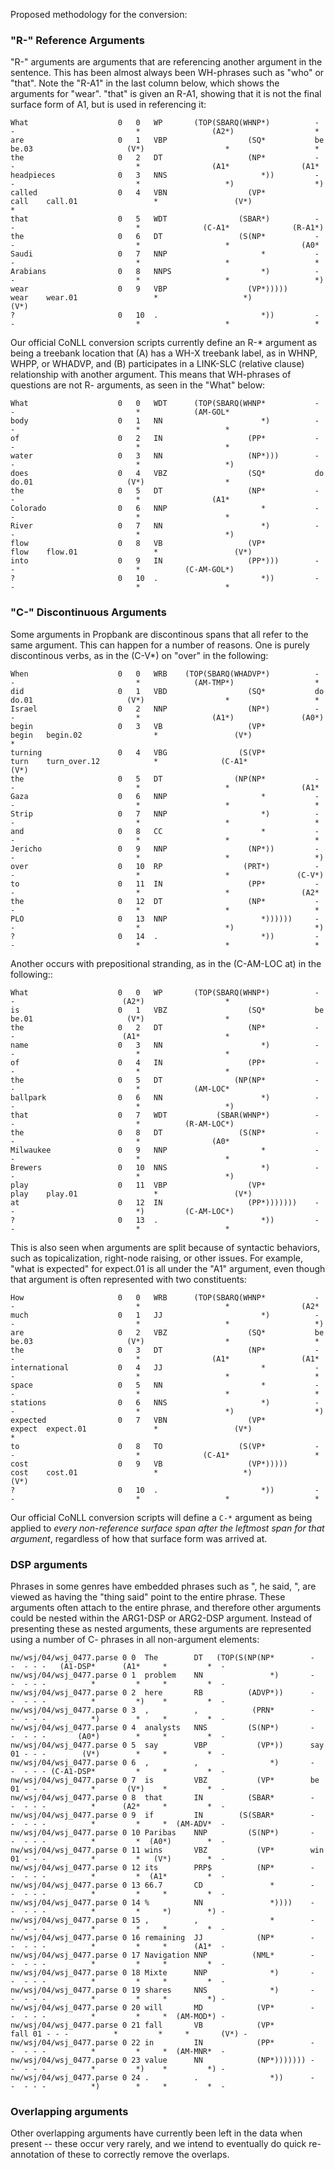 Proposed methodology for the conversion: 

### "R-" Reference Arguments

"R-" arguments are arguments that are referencing another argument in the sentence.  This has been almost always been WH-phrases such as "who" or "that".  Note the "R-A1" in the last column
below, which shows the arguments for "wear".  "that" is given an R-A1, showing that it is not the final surface form of A1, but is used in referencing it: 

```
What                	0	0	WP	     (TOP(SBARQ(WHNP*)         	-	-            	            *   	         (A2*)  	            *   
are                 	0	1	VBP	                 (SQ*          	be	be.03       	          (V*)  	            *   	            *   
the                 	0	2	DT	                 (NP*          	-	-            	            *   	         (A1*   	         (A1*   
headpieces          	0	3	NNS	                    *))        	-	-            	            *   	            *)  	            *)  
called              	0	4	VBN	                 (VP*          	call	call.01   	            *   	          (V*)  	            *   
that                	0	5	WDT	               (SBAR*)         	-	-            	            *   	       (C-A1*   	       (R-A1*)  
the                 	0	6	DT	               (S(NP*          	-	-            	            *   	            *   	         (A0*   
Saudi               	0	7	NNP	                    *          	-	-            	            *   	            *   	            *   
Arabians            	0	8	NNPS	                *)         	-	-            	            *   	            *   	            *)  
wear                	0	9	VBP	                 (VP*)))))     	wear	wear.01   	            *   	            *)  	          (V*)  
?                   	0	10	.	                    *))        	-	-            	            *   	            *   	            *   
```
Our official CoNLL conversion scripts currently define an R-* argument as being a treebank location that (A) has a WH-X treebank label, as in WHNP, WHPP, or WHADVP, and 
(B) participates in a LINK-SLC (relative clause) relationship with another argument.  This means that WH-phrases of questions are not R- arguments, as seen in the "What" below:

```
What                	0	0	WDT	     (TOP(SBARQ(WHNP*          	-	-            	            *   	     (AM-GOL*   
body                	0	1	NN	                    *)         	-	-            	            *   	            *   
of                  	0	2	IN	                 (PP*          	-	-            	            *   	            *   
water               	0	3	NN	                 (NP*)))       	-	-            	            *   	            *)  
does                	0	4	VBZ	                 (SQ*          	do	do.01       	          (V*)  	            *   
the                 	0	5	DT	                 (NP*          	-	-            	            *   	         (A1*   
Colorado            	0	6	NNP	                    *          	-	-            	            *   	            *   
River               	0	7	NN	                    *)         	-	-            	            *   	            *)  
flow                	0	8	VB	                 (VP*          	flow	flow.01   	            *   	          (V*)  
into                	0	9	IN	                 (PP*)))       	-	-            	            *   	   (C-AM-GOL*)  
?                   	0	10	.	                    *))        	-	-            	            *   	            * 
```

### "C-" Discontinuous Arguments

Some arguments in Propbank are discontinous spans that all refer to the same argument.  This can happen for a number of reasons.  One is purely discontinous verbs, as in the (C-V*) on "over" in the following:
```
When                	0	0	WRB	   (TOP(SBARQ(WHADVP*)         	-	-            	            *   	     (AM-TMP*)  	            *   
did                 	0	1	VBD	                 (SQ*          	do	do.01       	          (V*)  	            *   	            *   
Israel              	0	2	NNP	                 (NP*)         	-	-            	            *   	         (A1*)  	         (A0*)  
begin               	0	3	VB	                 (VP*          	begin	begin.02 	            *   	          (V*)  	            *   
turning             	0	4	VBG	               (S(VP*          	turn	turn_over.12	        *   	       (C-A1*   	          (V*)  
the                 	0	5	DT	              (NP(NP*          	-	-            	            *   	            *   	         (A1*   
Gaza                	0	6	NNP	                    *          	-	-            	            *   	            *   	            *   
Strip               	0	7	NNP	                    *)         	-	-            	            *   	            *   	            *   
and                 	0	8	CC	                    *          	-	-            	            *   	            *   	            *   
Jericho             	0	9	NNP	                 (NP*))        	-	-            	            *   	            *   	            *)  
over                	0	10	RP	                (PRT*)         	-	-            	            *   	            *   	        (C-V*)  
to                  	0	11	IN	                 (PP*          	-	-            	            *   	            *   	         (A2*   
the                 	0	12	DT	                 (NP*          	-	-            	            *   	            *   	            *   
PLO                 	0	13	NNP	                    *))))))    	-	-            	            *   	            *)  	            *)  
?                   	0	14	.	                    *))        	-	-            	            *   	            *   	            *   

```


Another occurs with prepositional stranding, as in the (C-AM-LOC at) in the following::
```
What                	0	0	WP	     (TOP(SBARQ(WHNP*)         	-	-            	         (A2*)  	            *   
is                  	0	1	VBZ	                 (SQ*          	be	be.01       	          (V*)  	            *   
the                 	0	2	DT	                 (NP*          	-	-            	         (A1*   	            *   
name                	0	3	NN	                    *)         	-	-            	            *   	            *   
of                  	0	4	IN	                 (PP*          	-	-            	            *   	            *   
the                 	0	5	DT	              (NP(NP*          	-	-            	            *   	     (AM-LOC*   
ballpark            	0	6	NN	                    *)         	-	-            	            *   	            *)  
that                	0	7	WDT	          (SBAR(WHNP*)         	-	-            	            *   	   (R-AM-LOC*)  
the                 	0	8	DT	               (S(NP*          	-	-            	            *   	         (A0*   
Milwaukee           	0	9	NNP	                    *          	-	-            	            *   	            *   
Brewers             	0	10	NNS	                    *)         	-	-            	            *   	            *)  
play                	0	11	VBP	                 (VP*          	play	play.01   	            *   	          (V*)  
at                  	0	12	IN	                 (PP*)))))))   	-	-            	            *)  	   (C-AM-LOC*)  
?                   	0	13	.	                    *))        	-	-            	            *   	            *   
```

This is also seen when arguments are split because of syntactic behaviors, such as topicalization, right-node raising, or other issues. For example, "what is expected" for expect.01 is all under
the "A1" argument, even though that argument is often represented with two constituents:

```
How                 	0	0	WRB	     (TOP(SBARQ(WHNP*          	-	-            	            *   	            *   	         (A2*   
much                	0	1	JJ	                    *)         	-	-            	            *   	            *   	            *)  
are                 	0	2	VBZ	                 (SQ*          	be	be.03       	          (V*)  	            *   	            *   
the                 	0	3	DT	                 (NP*          	-	-            	            *   	         (A1*   	         (A1*   
international       	0	4	JJ	                    *          	-	-            	            *   	            *   	            *   
space               	0	5	NN	                    *          	-	-            	            *   	            *   	            *   
stations            	0	6	NNS	                    *)         	-	-            	            *   	            *)  	            *)  
expected            	0	7	VBN	                 (VP*          	expect	expect.01	            *   	          (V*)  	            *   
to                  	0	8	TO	               (S(VP*          	-	-            	            *   	       (C-A1*   	            *   
cost                	0	9	VB	                 (VP*)))))     	cost	cost.01   	            *   	            *)  	          (V*)  
?                   	0	10	.	                    *))        	-	-            	            *   	            *   	            *   
```
Our official CoNLL conversion scripts will define a ```C-*``` argument as being applied to *every non-reference surface span after the leftmost span for that argument*, regardless of how that surface form was arrived at.  


### DSP arguments 

Phrases in some genres have embedded phrases such as ", he said, ", are viewed as having the "thing said" point to the entire phrase.  These arguments often attach to the entire phrase, and therefore other arguments could be nested within the ARG1-DSP or ARG2-DSP argument.  Instead of presenting these as nested arguments, these arguments are represented using a number of C- phrases in all non-argument elements:
```
nw/wsj/04/wsj_0477.parse 0 0  The        DT   (TOP(S(NP(NP*        -    -  - - -   (A1-DSP*      (A1*     *         *  - 
nw/wsj/04/wsj_0477.parse 0 1  problem    NN               *)       -    -  - - -          *         *     *         *  - 
nw/wsj/04/wsj_0477.parse 0 2  here       RB          (ADVP*))      -    -  - - -          *         *)    *         *  - 
nw/wsj/04/wsj_0477.parse 0 3  ,          ,            (PRN*        -    -  - - -          *)        *     *         *  - 
nw/wsj/04/wsj_0477.parse 0 4  analysts   NNS         (S(NP*)       -    -  - - -       (A0*)        *     *         *  - 
nw/wsj/04/wsj_0477.parse 0 5  say        VBP           (VP*))      say  01 - - -        (V*)        *     *         *  - 
nw/wsj/04/wsj_0477.parse 0 6  ,          ,                *)       -    -  - - - (C-A1-DSP*         *     *         *  - 
nw/wsj/04/wsj_0477.parse 0 7  is         VBZ           (VP*        be   01 - - -          *       (V*)    *         *  - 
nw/wsj/04/wsj_0477.parse 0 8  that       IN          (SBAR*        -    -  - - -          *      (A2*     *         *  - 
nw/wsj/04/wsj_0477.parse 0 9  if         IN        (S(SBAR*        -    -  - - -          *         *     *  (AM-ADV*  - 
nw/wsj/04/wsj_0477.parse 0 10 Paribas    NNP         (S(NP*)       -    -  - - -          *         *  (A0*)        *  - 
nw/wsj/04/wsj_0477.parse 0 11 wins       VBZ           (VP*        win  01 - - -          *         *   (V*)        *  - 
nw/wsj/04/wsj_0477.parse 0 12 its        PRP$          (NP*        -    -  - - -          *         *  (A1*         *  - 
nw/wsj/04/wsj_0477.parse 0 13 66.7       CD               *        -    -  - - -          *         *     *         *  - 
nw/wsj/04/wsj_0477.parse 0 14 %          NN               *))))    -    -  - - -          *         *     *)        *) - 
nw/wsj/04/wsj_0477.parse 0 15 ,          ,                *        -    -  - - -          *         *     *         *  - 
nw/wsj/04/wsj_0477.parse 0 16 remaining  JJ            (NP*        -    -  - - -          *         *     *      (A1*  - 
nw/wsj/04/wsj_0477.parse 0 17 Navigation NNP          (NML*        -    -  - - -          *         *     *         *  - 
nw/wsj/04/wsj_0477.parse 0 18 Mixte      NNP              *)       -    -  - - -          *         *     *         *  - 
nw/wsj/04/wsj_0477.parse 0 19 shares     NNS              *)       -    -  - - -          *         *     *         *) - 
nw/wsj/04/wsj_0477.parse 0 20 will       MD            (VP*        -    -  - - -          *         *     *  (AM-MOD*) - 
nw/wsj/04/wsj_0477.parse 0 21 fall       VB            (VP*        fall 01 - - -          *         *     *       (V*) - 
nw/wsj/04/wsj_0477.parse 0 22 in         IN            (PP*        -    -  - - -          *         *     *  (AM-MNR*  - 
nw/wsj/04/wsj_0477.parse 0 23 value      NN            (NP*))))))) -    -  - - -          *         *)    *         *) - 
nw/wsj/04/wsj_0477.parse 0 24 .          .                *))      -    -  - - -          *)        *     *         *  - 
```

### Overlapping arguments 

Other overlapping arguments have currently been left in the data when present -- these occur very rarely, and we intend to eventually do quick re-annotation of these to correctly remove the overlaps.
